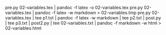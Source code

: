 pre.py 02-variables.tex | pandoc -f latex -o 02-variables.tex 
pre.py 02-variables.tex | pandoc -f latex -w markdown > 02-variables.tmp
pre.py 02-variables.tex | tee p1.txt | pandoc -f latex -w markdown | tee p2.txt | post.py | tee p3.txt | post2.py | tee 02-variables.txt | pandoc -f markdown -w html > 02-variables.html

